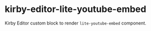 # kirby-editor-lite-youtube-embed
Kirby Editor custom block to render `lite-youtube-embed` component.
